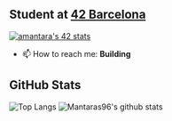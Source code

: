 ## Student at [42 Barcelona](https://www.42barcelona.com/es/)
[![amantara's 42 stats](https://badge42.herokuapp.com/api/stats/amantara)](https://github.com/JaeSeoKim/badge42)

- 📫 How to reach me:
  **Building**

## GitHub Stats
![Top Langs](https://github-readme-stats.vercel.app/api/top-langs/?username=Mantaras96&layout=compact&theme=dark&hide_border=true)
![Mantaras96's github stats](https://github-readme-stats.vercel.app/api?username=Mantaras96&show_icons=true&hide_border=true&theme=dark)
